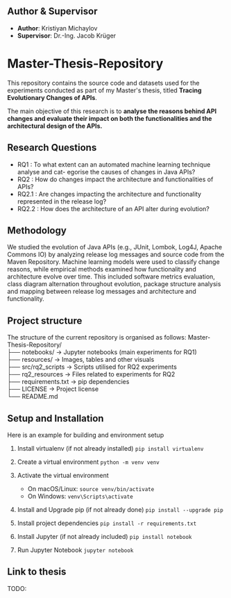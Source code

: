 ## Author & Supervisor
- **Author**: Kristiyan Michaylov
- **Supervisor**: Dr.-Ing. Jacob Krüger

# Master-Thesis-Repository
This repository contains the source code and datasets used for the experiments conducted as part of my Master's thesis, titled **Tracing Evolutionary Changes of APIs**.

The main objective of this research is to **analyse the reasons behind API changes and evaluate their impact on both the functionalities and the architectural design of the APIs.**

## Research Questions
- RQ1 : To what extent can an automated machine learning technique analyse and cat-
egorise the causes of changes in Java APIs?
- RQ2 : How do changes impact the architecture and functionalities of APIs?
- RQ2.1 : Are changes impacting the architecture and functionality represented
in the release log?
- RQ2.2 : How does the architecture of an API alter during evolution?
## Methodology
We studied the evolution of Java APIs (e.g., JUnit, Lombok, Log4J, Apache Commons IO) by analyzing release log messages and source code from the Maven Repository.
Machine learning models were used to classify change reasons, while empirical methods examined how functionality and architecture evolve over time.
This included software metrics evaluation, class diagram alternation throughout evolution, package structure analysis and mapping between release log messages and architecture and functionality.

## Project structure 
The structure of the current repository is organised as follows:
Master-Thesis-Repository/ \
├── notebooks/             &rarr; Jupyter notebooks (main experiments for RQ1) \
├── resources/             &rarr; Images, tables and other visuals \
├── src/rq2_scripts        &rarr; Scripts utilised for RQ2 experiments\
├── rq2_resources          &rarr; Files related to experiments for RQ2 \
├── requirements.txt       &rarr; pip dependencies \
├── LICENSE                &rarr; Project license \
└── README.md 

## Setup and Installation
Here is an example for building and environment setup

1. Install virtualenv (if not already installed)
`pip install virtualenv`

2. Create a virtual environment
`python -m venv venv`

3. Activate the virtual environment

    * On macOS/Linux:
    `source venv/bin/activate`
    * On Windows:
    `venv\Scripts\activate`

4. Install and Upgrade pip (if not already done)
`pip install --upgrade pip`

5. Install project dependencies
`pip install -r requirements.txt`

6. Install Jupyter (if not already included)
`pip install notebook`

7. Run Jupyter Notebook
`jupyter notebook`

## Link to thesis
TODO: